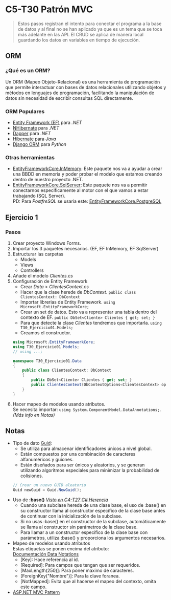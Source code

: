 # C5-T30 Patrón MVC

> Estos pasos registran el intento para conectar el programa a la base de datos y al final no se han aplicado ya que es un tema que se toca más adelante en las API.
> El CRUD se aplica de manera local guardando los datos en variables en tiempo de ejecución.

## ORM
### ¿Qué es un ORM?
Un ORM (Mapeo Objeto-Relacional) es una herramienta de programación que permite interactuar con bases de datos relacionales utilizando objetos y métodos en lenguajes de programación, facilitando la manipulación de datos sin necesidad de escribir consultas SQL directamente.

### ORM Populares
- [Entity Framework (EF)](https://www.nuget.org/packages/Microsoft.EntityFrameworkCore/7.0.10) para *.NET*
- [NHibernate](https://nhibernate.info/) para *.NET*
- [Dapper](https://www.learndapper.com/) para *.NET*
- [Hibernate](https://hibernate.org/) para *Java*
- [Django ORM](https://docs.djangoproject.com/en/4.2/topics/db/queries/) para *Python*

### Otras herramientas
- [EntityFrameworkCore.InMemory](https://www.nuget.org/packages/Microsoft.EntityFrameworkCore.InMemory/7.0.10): Este paquete nos va a ayudar a crear una BBDD en memoria y poder probar el modelo que estamos creando dentro de nuestro proyecto .NET.
- [EntityFrameworkCore.SqlServer](https://www.nuget.org/packages/Microsoft.EntityFrameworkCore.SqlServer/7.0.10): Este paquete nos va a permitir conectarnos especificamente al motor con el que vamos a estar trabajando (SQL Server).<br>
PD: Para *PostfreSQL* se usaria este: [EntityFrameworkCore.PostgreSQL](https://www.nuget.org/packages/Npgsql.EntityFrameworkCore.PostgreSQL/)

## Ejercicio 1

### Pasos
1. Crear proyecto Windows Forms.
2. Importar los 3 paquetes necesarios. (EF, EF InMemory, EF SqlServer)
3. Estructurar las carpetas
    - Models
    - Views
    - Controllers
4. Añade el modelo *Clientes.cs*
5. Configuración de Entity Framework
    - Crear *Data* > *ClientesContext.cs*
    - Hacer que la clase herede de *DbContext*. `public class ClientesContext: DbContext`
    - Importar librerias de Entity Framework. `using Microsoft.EntityFrameworkCore;`
    - Crear un set de datos. Esto va a representar una tabla dentro del contexto de EF. `public DbSet<Cliente> Clientes { get; set; }`
    - Para que detecte la clase *Clientes* tendremos que importarla. `using T30_Ejercicio01.Models;`
    - Creamos el constructor.
    ```csharp
    using Microsoft.EntityFrameworkCore;
    using T30_Ejercicio01.Models;
    // using ...;

    namespace T30_Ejercicio01.Data
    {
        public class ClientesContext: DbContext
        {
            public DbSet<Cliente> Clientes { get; set; }
            public ClientesContext(DbContextOptions<ClientesContext> options) :base(options) { }
        }
    }
    ```
6. Hacer mapeo de modelos usando atributos.<br>Se necesita importar: `using System.ComponentModel.DataAnnotations;`. *(Más info en Notas)*

## Notas
- Tipo de dato [Guid](https://learn.microsoft.com/es-es/dotnet/api/system.guid?view=net-7.0):
    - Se utiliza para almacenar identificadores únicos a nivel global.
    - Están compuestos por una combinación de caracteres alfanuméricos y guiones.
    - Están diseñados para ser únicos y aleatorios, y se generan utilizando algoritmos especiales para minimizar la probabilidad de colisiones.
    ```csharp
    // Crear un nuevo GUID aleatorio
    Guid newGuid = Guid.NewGuid();
    ```
- Uso de **:base()** *[Visto en C4-T27 C# Herencia](https://github.com/santiarroyave/sao-fe-gc-ejercicios-c4-T27-c-sharp-herencia-08-2023)*
    - Cuando una subclase hereda de una clase base, el uso de :base() en su constructor llama al constructor específico de la clase base antes de continuar con la inicialización de la subclase.
    - Si no usas :base() en el constructor de la subclase, automáticamente se llama al constructor sin parámetros de la clase base.
    - Para llamar a un constructor específico de la clase base con parámetros, utiliza :base() y proporciona los argumentos necesarios.
- Mapeo de modelos usando atributos<br>
Estas etiquetas se ponen encima del atributo:<br>
[Documentación Data Notations](https://learn.microsoft.com/en-us/ef/ef6/modeling/code-first/data-annotations)
    - [Key]: Hace referencia al id.
    - [Required]: Para campos que tengan que ser requeridos.
    - [MaxLength(250)]: Para poner maximo de caracteres.
    - [ForeignKey("Nombre")]: Para la clave foranea.
    - [NotMapped]: Evita que al hacerse el mapeo del contexto, omita este campo.
- [ASP.NET MVC Pattern](https://dotnet.microsoft.com/en-us/apps/aspnet/mvc)